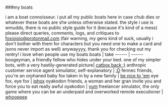 ###my boats

i am a boat connoisseur. i put all my public boats here in case chub dies or whatever
these boats are sfw unless otherwise stated. the style i use is wmudds, there is no public style guide for it (because it's kind of a mess)
please direct queries, comments, logs, and critiques to foxioioio@protonmail.com
(fair warning, my gens kind of suck, usually i don't bother with them for characters but you need one to make a card and jsons never import as well) 
anywayyyy, thank you for checking out my rentry! i love when people use my boats
boats | take 
------ |  ------ 
boogeyman, a friendly fellow who hides under your bed. one of my simpler bots, with a very hastily-generated picture| [catbox back :)](https://files.catbox.moe/32ml9c.png) 
anthropic customer service agent simuilator, self-explanatory | [:D](https://files.catbox.moe/5sqnq9.png)
fennec friends, you're an orphaned baby fox taken in by a new family | [be nice to 'em](https://files.catbox.moe/6obu1d.png)
eye fox, eye fox | [iphox](https://files.catbox.moe/2x8kav.png)
oyakodon friends, a woman and her gran invite you and force you to eat really awful oyakodon | [yum](https://files.catbox.moe/nhr7c4.png)
freelancer simulator, the only game where you can be an underpaid and overworked remote executioner | [whoopeee](https://files.catbox.moe/8ls5oe.png)